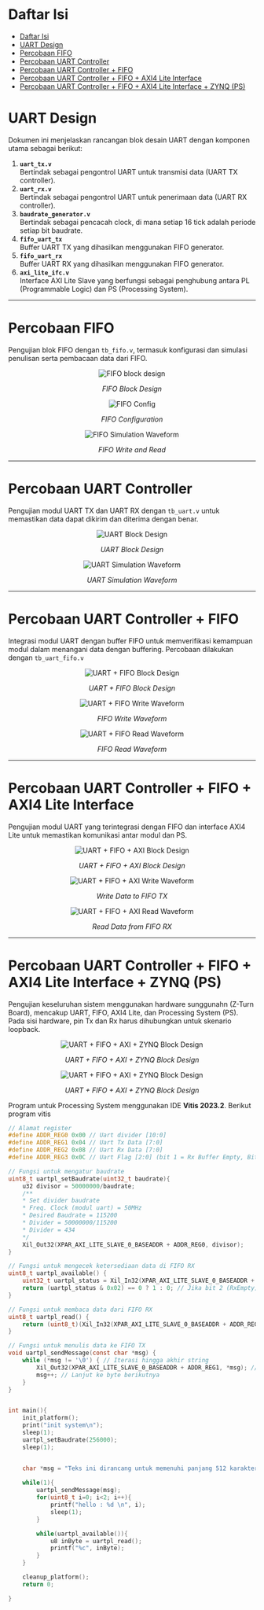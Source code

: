# Daftar Isi

- [Daftar Isi](#daftar-isi)
- [UART Design](#uart-design)
- [Percobaan FIFO](#percobaan-fifo)
- [Percobaan UART Controller](#percobaan-uart-controller)
- [Percobaan UART Controller + FIFO](#percobaan-uart-controller--fifo)
- [Percobaan UART Controller + FIFO + AXI4 Lite Interface](#percobaan-uart-controller--fifo--axi4-lite-interface)
- [Percobaan UART Controller + FIFO + AXI4 Lite Interface + ZYNQ (PS)](#percobaan-uart-controller--fifo--axi4-lite-interface--zynq-ps)

# UART Design

Dokumen ini menjelaskan rancangan blok desain UART dengan komponen utama sebagai berikut:

1. **`uart_tx.v`**  
   Bertindak sebagai pengontrol UART untuk transmisi data (UART TX controller).
2. **`uart_rx.v`**  
   Bertindak sebagai pengontrol UART untuk penerimaan data (UART RX controller).
3. **`baudrate_generator.v`**  
   Bertindak sebagai pencacah clock, di mana setiap 16 tick adalah periode setiap bit baudrate.
4. **`fifo_uart_tx`**  
   Buffer UART TX yang dihasilkan menggunakan FIFO generator.
5. **`fifo_uart_rx`**  
   Buffer UART RX yang dihasilkan menggunakan FIFO generator.
6. **`axi_lite_ifc.v`**  
   Interface AXI Lite Slave yang berfungsi sebagai penghubung antara PL (Programmable Logic) dan PS (Processing System).

---

# Percobaan FIFO
Pengujian blok FIFO dengan `tb_fifo.v`, termasuk konfigurasi dan simulasi penulisan serta pembacaan data dari FIFO.

<div align="center">
  <img src="docs/fifo-bd.PNG" alt="FIFO block design"/>
  <p><em>FIFO Block Design</em></p>
</div>

<div align="center">
  <img src="docs/fifo-cfg.PNG" alt="FIFO Config"/>
  <p><em>FIFO Configuration</em></p>
</div>

<div align="center">
  <img src="docs/fifo-sim-waveform.PNG" alt="FIFO Simulation Waveform"/>
  <p><em>FIFO Write and Read</em></p>
</div>

---

# Percobaan UART Controller
Pengujian modul UART TX dan UART RX dengan `tb_uart.v` untuk memastikan data dapat dikirim dan diterima dengan benar.

<div align="center">
  <img src="docs/uart-bd.PNG" alt="UART Block Design"/>
  <p><em>UART Block Design</em></p>
</div>

<div align="center">
  <img src="docs/uart-sim-waveform.PNG" alt="UART Simulation Waveform"/>
  <p><em>UART Simulation Waveform</em></p>
</div>

---

# Percobaan UART Controller + FIFO
 Integrasi modul UART dengan buffer FIFO untuk memverifikasi kemampuan modul dalam menangani data dengan buffering. Percobaan dilakukan dengan `tb_uart_fifo.v`

<div align="center">
  <img src="docs/uart-fifo-bd.PNG" alt="UART + FIFO Block Design"/>
  <p><em>UART + FIFO Block Design</em></p>
</div>

<div align="center">
  <img src="docs/uart-fifo-waveform-wr.PNG" alt="UART + FIFO Write Waveform"/>
  <p><em>FIFO Write Waveform</em></p>
</div>

<div align="center">
  <img src="docs/uart-fifo-waveform-rd.PNG" alt="UART + FIFO Read Waveform"/>
  <p><em>FIFO Read Waveform</em></p>
</div>

---

# Percobaan UART Controller + FIFO + AXI4 Lite Interface
Pengujian modul UART yang terintegrasi dengan FIFO dan interface AXI4 Lite untuk memastikan komunikasi antar modul dan PS.

<div align="center">
  <img src="docs/uart-fifo-axi-bd.PNG" alt="UART + FIFO + AXI Block Design"/>
  <p><em>UART + FIFO + AXI Block Design</em></p>
</div>

<div align="center">
  <img src="docs/uart-fifo-axi-waveform-wr.PNG" alt="UART + FIFO + AXI Write Waveform"/>
  <p><em>Write Data to FIFO TX</em></p>
</div>

<div align="center">
  <img src="docs/uart-fifo-axi-waveform-rd.PNG" alt="UART + FIFO + AXI Read Waveform"/>
  <p><em>Read Data from FIFO RX</em></p>
</div>

---

# Percobaan UART Controller + FIFO + AXI4 Lite Interface + ZYNQ (PS)
Pengujian keseluruhan sistem menggunakan hardware sunggunahn (Z-Turn Board), mencakup UART, FIFO, AXI4 Lite, dan Processing System (PS).
Pada sisi hardware, pin Tx dan Rx harus dihubungkan untuk skenario loopback.
<div align="center">
  <img src="docs/uart-fifo-axi-ps-bd.PNG" alt="UART + FIFO + AXI + ZYNQ Block Design"/>
  <p><em>UART + FIFO + AXI + ZYNQ Block Design</em></p>
</div>

<div align="center">
  <img src="docs/uart-fifo-axi-ps-bd2.PNG" alt="UART + FIFO + AXI + ZYNQ Block Design"/>
  <p><em>UART + FIFO + AXI + ZYNQ Block Design</em></p>
</div>

Program untuk Processing System menggunakan IDE **Vitis 2023.2**.
Berikut program vitis
```c
// Alamat register
#define ADDR_REG0 0x00 // Uart divider [10:0]
#define ADDR_REG1 0x04 // Uart Tx Data [7:0]
#define ADDR_REG2 0x08 // Uart Rx Data [7:0]
#define ADDR_REG3 0x0C // Uart Flag [2:0] (bit 1 = Rx Buffer Empty, Bit 0 = Tx Buffer Full)

// Fungsi untuk mengatur baudrate
uint8_t uartpl_setBaudrate(uint32_t baudrate){
    u32 divisor = 50000000/baudrate;
    /**
    * Set divider baudrate
    * Freq. Clock (modul uart) = 50MHz
    * Desired Baudrate = 115200
    * Divider = 50000000/115200
    * Divider = 434
    */
    Xil_Out32(XPAR_AXI_LITE_SLAVE_0_BASEADDR + ADDR_REG0, divisor);
}

// Fungsi untuk mengecek ketersediaan data di FIFO RX
uint8_t uartpl_available() {
    uint32_t uartpl_status = Xil_In32(XPAR_AXI_LITE_SLAVE_0_BASEADDR + ADDR_REG3);
    return (uartpl_status & 0x02) == 0 ? 1 : 0; // Jika bit 2 (RxEmpty) == 0, data tersedia
}

// Fungsi untuk membaca data dari FIFO RX
uint8_t uartpl_read() {
    return (uint8_t)(Xil_In32(XPAR_AXI_LITE_SLAVE_0_BASEADDR + ADDR_REG2) & 0xFF); // Ambil byte data (bit 7:0)
}

// Fungsi untuk menulis data ke FIFO TX
void uartpl_sendMessage(const char *msg) {
    while (*msg != '\0') { // Iterasi hingga akhir string
        Xil_Out32(XPAR_AXI_LITE_SLAVE_0_BASEADDR + ADDR_REG1, *msg); // Kirim satu byte
        msg++; // Lanjut ke byte berikutnya
    }
}


int main(){
    init_platform();
    print("init system\n");
    sleep(1);
    uartpl_setBaudrate(256000);
    sleep(1);


    char *msg = "Teks ini dirancang untuk memenuhi panjang 512 karakter. Dalam dunia digital, kejelasan dan efisiensi menjadi sangat penting. Setiap kata harus memberikan makna, tanpa ruang untuk hal-hal yang tidak relevan. Menggabungkan elemen seperti teknologi, kreativitas, dan inovasi adalah cara terbaik untuk menciptakan sesuatu yang berharga. Panjang teks ini memastikan konten tetap padat dan informatif, memberikan nilai bagi siapa saja yang membacanya. Fokus, ketelitian, dan keseimbangan adalah kunci utama lo iki josss\n";
   
    while(1){
        uartpl_sendMessage(msg);
        for(uint8_t i=0; i<2; i++){
            printf("hello : %d \n", i);
            sleep(1);
        }

        while(uartpl_available()){
            u8 inByte = uartpl_read();
            printf("%c", inByte);
        }
    }

    cleanup_platform();
    return 0;

}
```

